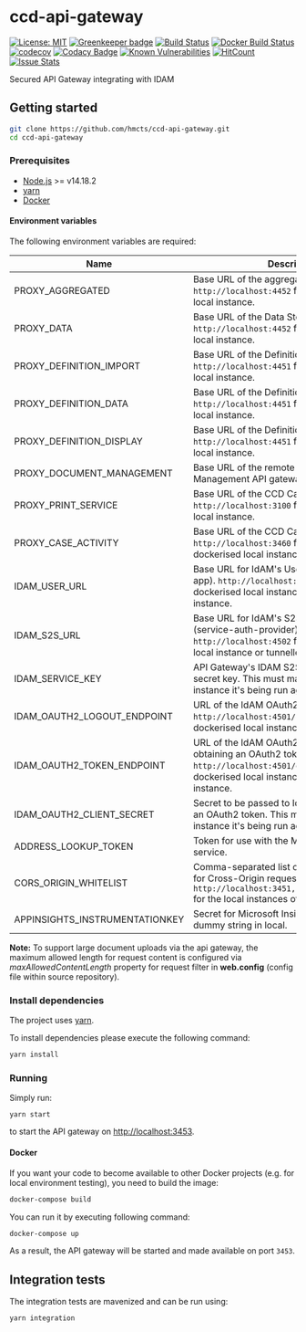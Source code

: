 # ccd-api-gateway
[![License: MIT](https://img.shields.io/badge/License-MIT-yellow.svg)](https://opensource.org/licenses/MIT)
[![Greenkeeper badge](https://badges.greenkeeper.io/hmcts/ccd-api-gateway.svg)](https://greenkeeper.io/)
[![Build Status](https://travis-ci.org/hmcts/ccd-api-gateway.svg?branch=master)](https://travis-ci.org/hmcts/ccd-api-gateway)
[![Docker Build Status](https://img.shields.io/docker/build/hmcts/ccd-api-gateway.svg)](https://hub.docker.com/r/hmcts/ccd-api-gateway)
[![codecov](https://codecov.io/gh/hmcts/ccd-api-gateway/branch/master/graph/badge.svg)](https://codecov.io/gh/hmcts/ccd-api-gateway)
[![Codacy Badge](https://api.codacy.com/project/badge/Grade/f3ab7a7b6b784e76bc23a020628729e5)](https://www.codacy.com/app/adr1ancho/ccd-api-gateway?utm_source=github.com&amp;utm_medium=referral&amp;utm_content=hmcts/ccd-api-gateway&amp;utm_campaign=Badge_Grade)
[![Known Vulnerabilities](https://snyk.io/test/github/hmcts/ccd-api-gateway/badge.svg)](https://snyk.io/test/github/hmcts/ccd-api-gateway)
[![HitCount](http://hits.dwyl.io/hmcts/ccd-api-gateway.svg)](#ccd-api-gateway)
[![Issue Stats](http://issuestats.com/github/hmcts/ccd-api-gateway/badge/pr)](http://issuestats.com/github/hmcts/ccd-api-gateway)

Secured API Gateway integrating with IDAM

## Getting started

```bash
git clone https://github.com/hmcts/ccd-api-gateway.git
cd ccd-api-gateway
```

### Prerequisites

* [Node.js](https://nodejs.org/) >= v14.18.2
* [yarn](https://yarnpkg.com/)
* [Docker](https://www.docker.com)

#### Environment variables

The following environment variables are required:

| Name | Description |
|------|-------------|
| PROXY_AGGREGATED | Base URL of the aggregated API. `http://localhost:4452` for the dockerised local instance. |
| PROXY_DATA | Base URL of the Data Store API. `http://localhost:4452` for the dockerised local instance. |
| PROXY_DEFINITION_IMPORT | Base URL of the Definition Store API. `http://localhost:4451` for the dockerised local instance. |
| PROXY_DEFINITION_DATA | Base URL of the Definition Store API. `http://localhost:4451` for the dockerised local instance. |
| PROXY_DEFINITION_DISPLAY | Base URL of the Definition Store API. `http://localhost:4451` for the dockerised local instance. |
| PROXY_DOCUMENT_MANAGEMENT | Base URL of the remote Document Management API gateway. |
| PROXY_PRINT_SERVICE | Base URL of the CCD Case Data Print Service. `http://localhost:3100` for the dockerised local instance. |
| PROXY_CASE_ACTIVITY | Base URL of the CCD Case Activity API. `http://localhost:3460` for the non-dockerised local instance. |
| IDAM_USER_URL | Base URL for IdAM's User API service (idam-app). `http://localhost:4501` for the dockerised local instance or tunnelled `dev` instance. |
| IDAM_S2S_URL | Base URL for IdAM's S2S API service (service-auth-provider). `http://localhost:4502` for the dockerised local instance or tunnelled `dev` instance. |
| IDAM_SERVICE_KEY | API Gateway's IDAM S2S micro-service secret key. This must match the IDAM instance it's being run against. |
| IDAM_OAUTH2_LOGOUT_ENDPOINT | URL of the IdAM OAuth2 API `logout` endpoint. `http://localhost:4501/session/:token` for the dockerised local instance. |
| IDAM_OAUTH2_TOKEN_ENDPOINT | URL of the IdAM OAuth2 API endpoint for obtaining an OAuth2 token. `http://localhost:4501/oauth2/token` for the dockerised local instance or tunnelled `dev` instance. |
| IDAM_OAUTH2_CLIENT_SECRET | Secret to be passed to IdAM when obtaining an OAuth2 token. This must match the IdAM instance it's being run against. |
| ADDRESS_LOOKUP_TOKEN | Token for use with the MoJ Address Lookup service. |
| CORS_ORIGIN_WHITELIST | Comma-separated list of authorised origins for Cross-Origin requests. `http://localhost:3451,http://localhost:3452` for the local instances of CCD |
| APPINSIGHTS_INSTRUMENTATIONKEY | Secret for Microsoft Insights logging, can be a dummy string in local. |

**Note:** To support large document uploads via the api gateway, the maximum allowed length for request content is 
configured via *maxAllowedContentLength* property for request filter in **web.config** (config file within source repository). 

### Install dependencies

The project uses [yarn](https://yarnpkg.com/).

To install dependencies please execute the following command:

```bash
yarn install
```

### Running

Simply run:

```
yarn start
```

to start the API gateway on [http://localhost:3453](http://localhost:3453).

#### Docker

If you want your code to become available to other Docker projects (e.g. for local environment testing), you need to build the image:

```bash
docker-compose build
```

You can run it by executing following command:

```bash
docker-compose up
```

As a result, the API gateway will be started and made available on port `3453`.

## Integration tests

The integration tests are mavenized and can be run using:

```bash
yarn integration
```
